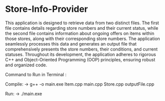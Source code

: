 # Store-Info-Provider

This application is designed to retrieve data from two distinct files. The first file contains details regarding store numbers and their current status, while the second file contains information about ongoing offers on items within those stores, along with their corresponding store numbers. The application seamlessly processes this data and generates an output file that comprehensively presents the store numbers, their conditions, and current statuses. Throughout its development, the application adheres to rigorous C++ and Object-Oriented Programming (OOP) principles, ensuring robust and organized code.



Command to Run in Terminal :

Compile: ->  g++ -o main.exe Item.cpp main.cpp Store.cpp outputFile.cpp

Run: -> ./main.exe 
